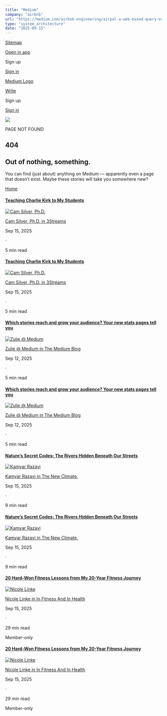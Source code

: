 ```yaml
---
title: "Medium"
company: "airbnb"
url: "https://medium.com/airbnb-engineering/airpal-a-web-based-query-execution-tool-for-facebook-presto-82b3ea6e3b7b"
type: "system_architecture"
date: "2025-09-15"
---
```


[Sitemap](/sitemap/sitemap.xml)

[Open in app](https://rsci.app.link/?%24canonical_url=https%3A%2F%2Fmedium.com%2Fp%2F82b3ea6e3b7b&%7Efeature=LoOpenInAppButton&%7Echannel=ShowPostUnderCollection&%7Estage=mobileNavBar&source=post_page---top_nav_layout_nav-----------------------------------------)

Sign up

[Sign in](/m/signin?operation=login&redirect=https%3A%2F%2Fmedium.com%2Fairbnb-engineering%2Fairpal-a-web-based-query-execution-tool-for-facebook-presto-82b3ea6e3b7b&source=post_page---top_nav_layout_nav-----------------------global_nav------------------)

[Medium Logo](/?source=post_page---top_nav_layout_nav-----------------------------------------)

[Write](/m/signin?operation=register&redirect=https%3A%2F%2Fmedium.com%2Fnew-story&source=---top_nav_layout_nav-----------------------new_post_topnav------------------)

[](/search?source=post_page---top_nav_layout_nav-----------------------------------------)

Sign up

[Sign in](/m/signin?operation=login&redirect=https%3A%2F%2Fmedium.com%2Fairbnb-engineering%2Fairpal-a-web-based-query-execution-tool-for-facebook-presto-82b3ea6e3b7b&source=post_page---top_nav_layout_nav-----------------------global_nav------------------)

![](https://miro.medium.com/v2/resize:fill:64:64/1*dmbNkD5D-u45r44go_cf0g.png)

PAGE NOT FOUND

## 404

## Out of nothing, something.

You can find (just about) anything on Medium — apparently even a page that doesn’t exist. Maybe these stories will take you somewhere new?

[Home](/?source=post_page--------------------------------------------)

[](/3streams/teaching-charlie-kirk-in-my-classroom-satire-on-august-27-death-on-september-10-87ab89f1de49?source=post_page--------------------------------------------)

#### [Teaching Charlie Kirk to My Students](/3streams/teaching-charlie-kirk-in-my-classroom-satire-on-august-27-death-on-september-10-87ab89f1de49?source=post_page--------------------------------------------)

[![Cam Silver, Ph.D.](https://miro.medium.com/v2/resize:fill:80:80/0*aYCf90cmzgDQ1W6i)](/@camsiv?source=post_page--------------------------------------------)

[Cam Silver, Ph.D.](/@camsiv?source=post_page--------------------------------------------)[ in 3Streams](/3streams?source=post_page--------------------------------------------)

Sep 15, 2025

·

5 min read

[](/3streams/teaching-charlie-kirk-in-my-classroom-satire-on-august-27-death-on-september-10-87ab89f1de49?source=post_page--------------------------------------------)

#### [Teaching Charlie Kirk to My Students](/3streams/teaching-charlie-kirk-in-my-classroom-satire-on-august-27-death-on-september-10-87ab89f1de49?source=post_page--------------------------------------------)

[![Cam Silver, Ph.D.](https://miro.medium.com/v2/resize:fill:80:80/0*aYCf90cmzgDQ1W6i)](/@camsiv?source=post_page--------------------------------------------)

[Cam Silver, Ph.D.](/@camsiv?source=post_page--------------------------------------------)[ in 3Streams](/3streams?source=post_page--------------------------------------------)

Sep 15, 2025

·

5 min read

[](/blog/which-stories-reach-and-grow-your-audience-your-new-stats-pages-tell-you-01ae9e2f5846?source=post_page--------------------------------------------)

#### [Which stories reach and grow your audience? Your new stats pages tell you](/blog/which-stories-reach-and-grow-your-audience-your-new-stats-pages-tell-you-01ae9e2f5846?source=post_page--------------------------------------------)

[![Zulie @ Medium](https://miro.medium.com/v2/resize:fill:80:80/1*qoOGwTopO6k1cdgVpXBRjQ.jpeg)](/@zulie_at_medium?source=post_page--------------------------------------------)

[Zulie @ Medium](/@zulie_at_medium?source=post_page--------------------------------------------)[ in The Medium Blog](/blog?source=post_page--------------------------------------------)

Sep 12, 2025

·

5 min read

[](/blog/which-stories-reach-and-grow-your-audience-your-new-stats-pages-tell-you-01ae9e2f5846?source=post_page--------------------------------------------)

#### [Which stories reach and grow your audience? Your new stats pages tell you](/blog/which-stories-reach-and-grow-your-audience-your-new-stats-pages-tell-you-01ae9e2f5846?source=post_page--------------------------------------------)

[![Zulie @ Medium](https://miro.medium.com/v2/resize:fill:80:80/1*qoOGwTopO6k1cdgVpXBRjQ.jpeg)](/@zulie_at_medium?source=post_page--------------------------------------------)

[Zulie @ Medium](/@zulie_at_medium?source=post_page--------------------------------------------)[ in The Medium Blog](/blog?source=post_page--------------------------------------------)

Sep 12, 2025

·

5 min read

[](/the-new-climate/natures-secret-codes-the-rivers-hidden-beneath-our-streets-e6b54933093d?source=post_page--------------------------------------------)

#### [Nature’s Secret Codes: The Rivers Hidden Beneath Our Streets](/the-new-climate/natures-secret-codes-the-rivers-hidden-beneath-our-streets-e6b54933093d?source=post_page--------------------------------------------)

[![Kamyar Razavi](https://miro.medium.com/v2/resize:fill:80:80/2*gCbD0FjRb6SwmawBOcHYRw.png)](/@krazavi?source=post_page--------------------------------------------)

[Kamyar Razavi](/@krazavi?source=post_page--------------------------------------------)[ in The New Climate.](/the-new-climate?source=post_page--------------------------------------------)

Sep 15, 2025

·

9 min read

[](/the-new-climate/natures-secret-codes-the-rivers-hidden-beneath-our-streets-e6b54933093d?source=post_page--------------------------------------------)

#### [Nature’s Secret Codes: The Rivers Hidden Beneath Our Streets](/the-new-climate/natures-secret-codes-the-rivers-hidden-beneath-our-streets-e6b54933093d?source=post_page--------------------------------------------)

[![Kamyar Razavi](https://miro.medium.com/v2/resize:fill:80:80/2*gCbD0FjRb6SwmawBOcHYRw.png)](/@krazavi?source=post_page--------------------------------------------)

[Kamyar Razavi](/@krazavi?source=post_page--------------------------------------------)[ in The New Climate.](/the-new-climate?source=post_page--------------------------------------------)

Sep 15, 2025

·

9 min read

[](/in-fitness-and-in-health/20-hard-won-fitness-lessons-from-my-20-year-fitness-journey-9971a8a8f0e1?source=post_page--------------------------------------------)

#### [20 Hard-Won Fitness Lessons from My 20-Year Fitness Journey](/in-fitness-and-in-health/20-hard-won-fitness-lessons-from-my-20-year-fitness-journey-9971a8a8f0e1?source=post_page--------------------------------------------)

[![Nicole Linke](https://miro.medium.com/v2/resize:fill:80:80/1*klJz5KTsR4k38fQSpTViqA.jpeg)](/@nicolelinke?source=post_page--------------------------------------------)

[Nicole Linke](https://nicolelinke.medium.com/?source=post_page--------------------------------------------)[ in In Fitness And In Health](/in-fitness-and-in-health?source=post_page--------------------------------------------)

Sep 15, 2025

·

29 min read

Member-only

[](/in-fitness-and-in-health/20-hard-won-fitness-lessons-from-my-20-year-fitness-journey-9971a8a8f0e1?source=post_page--------------------------------------------)

#### [20 Hard-Won Fitness Lessons from My 20-Year Fitness Journey](/in-fitness-and-in-health/20-hard-won-fitness-lessons-from-my-20-year-fitness-journey-9971a8a8f0e1?source=post_page--------------------------------------------)

[![Nicole Linke](https://miro.medium.com/v2/resize:fill:80:80/1*klJz5KTsR4k38fQSpTViqA.jpeg)](/@nicolelinke?source=post_page--------------------------------------------)

[Nicole Linke](https://nicolelinke.medium.com/?source=post_page--------------------------------------------)[ in In Fitness And In Health](/in-fitness-and-in-health?source=post_page--------------------------------------------)

Sep 15, 2025

·

29 min read

Member-only
